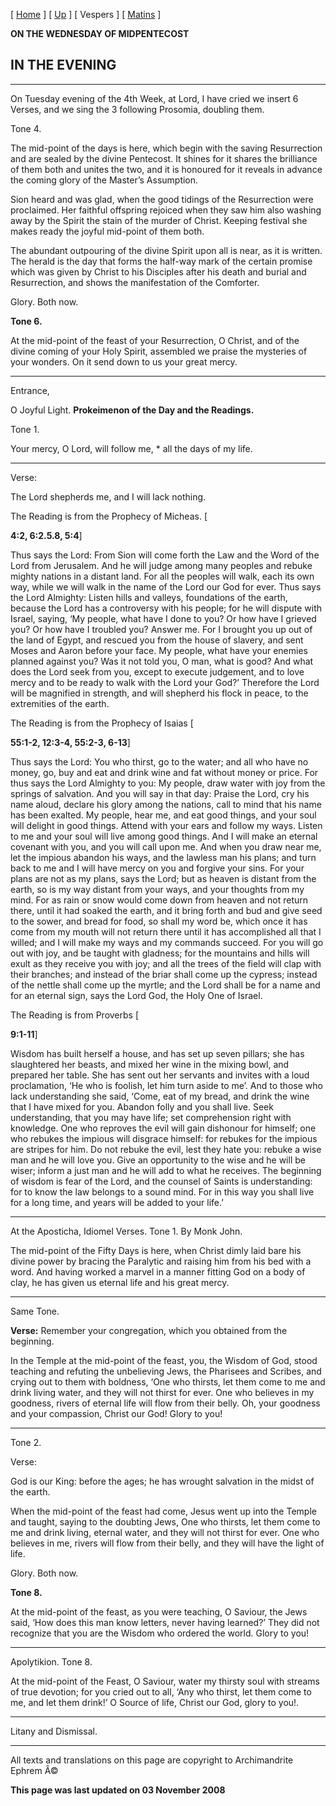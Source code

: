 \[ [Home](index.md) \] \[ [Up](midpent.md) \] \[ Vespers \] \[ [Matins](MidPentM.md) \]

**ON THE WEDNESDAY OF MIDPENTECOST**

IN THE EVENING
--------------

****

On Tuesday evening of the 4th Week, at Lord, I have cried we insert 6 Verses, and we sing the 3 following Prosomia, doubling them.

Tone 4.

The mid-point of the days is here, which begin with the saving Resurrection and are sealed by the divine Pentecost. It shines for it shares the brilliance of them both and unites the two, and it is honoured for it reveals in advance the coming glory of the Master’s Assumption.

Sion heard and was glad, when the good tidings of the Resurrection were proclaimed. Her faithful offspring rejoiced when they saw him also washing away by the Spirit the stain of the murder of Christ. Keeping festival she makes ready the joyful mid-point of them both.

The abundant outpouring of the divine Spirit upon all is near, as it is written. The herald is the day that forms the half-way mark of the certain promise which was given by Christ to his Disciples after his death and burial and Resurrection, and shows the manifestation of the Comforter.

Glory. Both now.

**Tone 6.**

At the mid-point of the feast of your Resurrection, O Christ, and of the divine coming of your Holy Spirit, assembled we praise the mysteries of your wonders. On it send down to us your great mercy.

****

Entrance,

O Joyful Light. **Prokeimenon of the Day and the Readings.**

Tone 1.

Your mercy, O Lord, will follow me, \* all the days of my life.

****

Verse:

The Lord shepherds me, and I will lack nothing.

The Reading is from the Prophecy of Micheas.
\[

**4:2, 6:2.5.8, 5:4**\]

Thus says the Lord: From Sion will come forth the Law and the Word of the Lord from Jerusalem. And he will judge among many peoples and rebuke mighty nations in a distant land. For all the peoples will walk, each its own way, while we will walk in the name of the Lord our God for ever. Thus says the Lord Almighty: Listen hills and valleys, foundations of the earth, because the Lord has a controversy with his people; for he will dispute with Israel, saying, ‘My people, what have I done to you? Or how have I grieved you? Or how have I troubled you? Answer me. For I brought you up out of the land of Egypt, and rescued you from the house of slavery, and sent Moses and Aaron before your face. My people, what have your enemies planned against you? Was it not told you, O man, what is good? And what does the Lord seek from you, except to execute judgement, and to love mercy and to be ready to walk with the Lord your God?’ Therefore the Lord will be magnified in strength, and will shepherd his flock in peace, to the extremities of the earth.

The Reading is from the Prophecy of Isaias
\[

**55:1-2, 12:3-4, 55:2-3, 6-13**\]

Thus says the Lord: You who thirst, go to the water; and all who have no money, go, buy and eat and drink wine and fat without money or price. For thus says the Lord Almighty to you: My people, draw water with joy from the springs of salvation. And you will say in that day: Praise the Lord, cry his name aloud, declare his glory among the nations, call to mind that his name has been exalted. My people, hear me, and eat good things, and your soul will delight in good things. Attend with your ears and follow my ways. Listen to me and your soul will live among good things. And I will make an eternal covenant with you, and you will call upon me. And when you draw near me, let the impious abandon his ways, and the lawless man his plans; and turn back to me and I will have mercy on you and forgive your sins. For your plans are not as my plans, says the Lord; but as heaven is distant from the earth, so is my way distant from your ways, and your thoughts from my mind. For as rain or snow would come down from heaven and not return there, until it had soaked the earth, and it bring forth and bud and give seed to the sower, and bread for food, so shall my word be, which once it has come from my mouth will not return there until it has accomplished all that I willed; and I will make my ways and my commands succeed. For you will go out with joy, and be taught with gladness; for the mountains and hills will exult as they receive you with joy; and all the trees of the field will clap with their branches; and instead of the briar shall come up the cypress; instead of the nettle shall come up the myrtle; and the Lord shall be for a name and for an eternal sign, says the Lord God, the Holy One of Israel.

The Reading is from Proverbs
\[

**9:1-11**\]

Wisdom has built herself a house, and has set up seven pillars; she has slaughtered her beasts, and mixed her wine in the mixing bowl, and prepared her table. She has sent out her servants and invites with a loud proclamation, ‘He who is foolish, let him turn aside to me’. And to those who lack understanding she said, ‘Come, eat of my bread, and drink the wine that I have mixed for you. Abandon folly and you shall live. Seek understanding, that you may have life; set comprehension right with knowledge. One who reproves the evil will gain dishonour for himself; one who rebukes the impious will disgrace himself: for rebukes for the impious are stripes for him. Do not rebuke the evil, lest they hate you: rebuke a wise man and he will love you. Give an opportunity to the wise and he will be wiser; inform a just man and he will add to what he receives. The beginning of wisdom is fear of the Lord, and the counsel of Saints is understanding: for to know the law belongs to a sound mind. For in this way you shall live for a long time, and years will be added to your life.’

****

At the Aposticha, Idiomel Verses. Tone 1.
By Monk John.

The mid-point of the Fifty Days is here, when Christ dimly laid bare his divine power by bracing the Paralytic and raising him from his bed with a word. And having worked a marvel in a manner fitting God on a body of clay, he has given us eternal life and his great mercy.

****

Same Tone.

**Verse:** Remember your congregation, which you obtained from the beginning.

In the Temple at the mid-point of the feast, you, the Wisdom of God, stood teaching and refuting the unbelieving Jews, the Pharisees and Scribes, and crying out to them with boldness, ‘One who thirsts, let them come to me and drink living water, and they will not thirst for ever. One who believes in my goodness, rivers of eternal life will flow from their belly. Oh, your goodness and your compassion, Christ our God! Glory to you!

****

Tone 2.

Verse:

God is our King: before the ages; he has wrought salvation in the midst of the earth.

When the mid-point of the feast had come, Jesus went up into the Temple and taught, saying to the doubting Jews, One who thirsts, let them come to me and drink living, eternal water, and they will not thirst for ever. One who believes in me, rivers will flow from their belly, and they will have the light of life.

Glory. Both now.

**Tone 8.**

At the mid-point of the feast, as you were teaching, O Saviour, the Jews said, ‘How does this man know letters, never having learned?’ They did not recognize that you are the Wisdom who ordered the world. Glory to you!

****

Apolytikion. Tone 8.

At the mid-point of the Feast, O Saviour, water my thirsty soul with streams of true devotion; for you cried out to all, ‘Any who thirst, let them come to me, and let them drink!’ O Source of life, Christ our God, glory to you!.

****

Litany and Dismissal.

------------------------------------------------------------------------

All texts and translations on this page are copyright to
Archimandrite Ephrem Â©

**This page was last updated on 03 November 2008**
